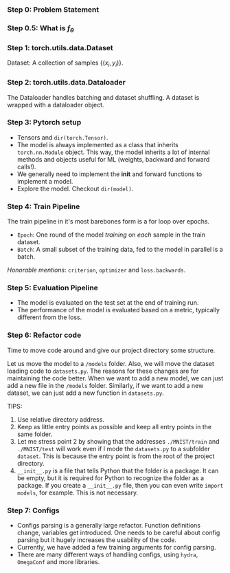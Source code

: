 ### Step 0: Problem Statement

### Step 0.5: What is $f_\theta$

### Step 1: torch.utils.data.Dataset

Dataset: A collection of samples $\{(x_i, y_i)\}$.

### Step 2: torch.utils.data.Dataloader

The Dataloader handles batching and dataset shuffling. A dataset is wrapped with a dataloader object.

### Step 3: Pytorch setup

- Tensors and `dir(torch.Tensor)`.
- The model is always implemented as a class that inherits `torch.nn.Module` object. This way, the model inherits a lot of internal methods and objects useful for ML (weights, backward and forward calls!).
- We generally need to implement the __init__ and forward functions to implement a model.
- Explore the model. Checkout `dir(model)`.

### Step 4: Train Pipeline

The train pipeline in it's most barebones form is a for loop over epochs.

- `Epoch`: One round of the model _training_ on _each_ sample in the train dataset. 
- `Batch`: A small subset of the training data, fed to the model in parallel is a batch.

_Honorable mentions_: `criterion`, `optimizer` and `loss.backwards`.

### Step 5: Evaluation Pipeline

- The model is evaluated on the test set at the end of training run.
- The performance of the model is evaluated based on a metric, typically different from the loss.

### Step 6: Refactor code

Time to move code around and give our project directory some structure.

Let us move the model to a `/models` folder. Also, we will move the dataset loading code to `datasets.py`. The reasons for these changes are for maintaining the code better. When we want to add a new model, we can just add a new file in the `/models` folder. Similarly, if we want to add a new dataset, we can just add a new function in `datasets.py`.


TIPS:
1. Use relative directory address.
2. Keep as little entry points as possible and keep all entry points in the same folder.
3. Let me stress point 2 by showing that the addresses `./MNIST/train` and `./MNIST/test` will work even if I mode the `datasets.py` to a subfolder `dataset`. This is because the entry point is from the root of the project directory.
4. `__init__.py` is a file that tells Python that the folder is a package. It can be empty, but it is required for Python to recognize the folder as a package. If you create a `__init__.py` file, then you can even write `import models`, for example. This is not necessary.


### Step 7: Configs

- Configs parsing is a generally large refactor. Function definitions change, variables get introduced. One needs to be careful about config parsing but it hugely increases the usability of the code.
- Currently, we have added a few training arguments for config parsing.
- There are many different ways of handling configs, using `hydra`, `OmegaConf` and more libraries.
















